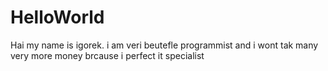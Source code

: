 # HelloWorld
Hai my name is igorek. i am veri beutefle programmist and i wont tak many very more money brcause i perfect it specialist
